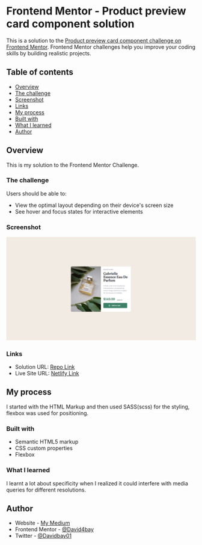 # Frontend Mentor - Product preview card component solution

This is a solution to the [Product preview card component challenge on Frontend Mentor](https://www.frontendmentor.io/challenges/product-preview-card-component-GO7UmttRfa). Frontend Mentor challenges help you improve your coding skills by building realistic projects.

## Table of contents

- [Overview](#overview)
- [The challenge](#the-challenge)
- [Screenshot](#screenshot)
- [Links](#links)
- [My process](#my-process)
- [Built with](#built-with)
- [What I learned](#what-i-learned)
- [Author](#author)

## Overview

This is my solution to the Frontend Mentor Challenge.

### The challenge

Users should be able to:

- View the optimal layout depending on their device's screen size
- See hover and focus states for interactive elements

### Screenshot

![Preview Card](./screenshot/Screenshot.PNG)

### Links

- Solution URL: [Repo Link](https://github.com/David4bay/Frontend-Mentor-Preview-Card-Solution)
- Live Site URL: [Netlify Link](https://dreamy-llama-fcda3a.netlify.app)

## My process

I started with the HTML Markup and then used SASS(scss) for the styling, flexbox was used for positioning.

### Built with

- Semantic HTML5 markup
- CSS custom properties
- Flexbox

### What I learned

I learnt a lot about specificity when I realized it could interfere with media queries for different resolutions.

## Author

- Website - [My Medium](https://davidbayode.medium.com)
- Frontend Mentor - [@David4bay](https://www.frontendmentor.io/profile/David4bay)
- Twitter - [@Davidbay01](https://www.twitter.com/davidbay01)
